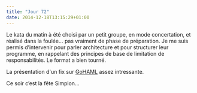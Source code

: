 ```yaml
---
title: "Jour 72"
date: 2014-12-18T13:15:29+01:00
---
```


Le kata du matin à été choisi par un petit groupe, en mode concertation,
et réalisé dans la foulée… pas vraiment de phase de préparation. Je me
suis permis d’intervenir pour parler architecture et pour structurer
leur programme, en rappelant des principes de base de limitation de
responsabilités. Le format a bien tourné.

La présentation d'un fix sur
[GoHAML](https://github.com/realistschuckle/gohaml) assez intressante.

Ce soir c’est la fête Simplon…


